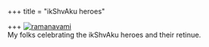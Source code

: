 +++
title = "ikShvAku heroes"

+++
[![ramanavami](https://i0.wp.com/farm4.static.flickr.com/3306/3429258565_ce66925ed5.jpg)](http://www.flickr.com/photos/24766652@N05/3429258565/ "ramanavami by somasushma, on Flickr")  
My folks celebrating the ikShvAku heroes and their retinue.
